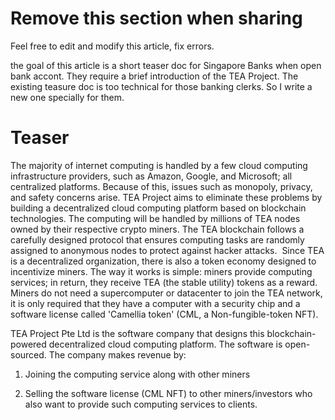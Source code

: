 # Remove this section when sharing
Feel free to edit and modify this article, fix errors.

the goal of this article is a short teaser doc for Singapore Banks when open bank accont. They require a brief introduction of the TEA Project. The existing teasure doc is too technical for those banking clerks. So I write a new one specially for them.

# Teaser

The majority of internet computing is handled by a few cloud computing infrastructure providers, such as Amazon, Google, and Microsoft; all centralized platforms. Because of this, issues such as monopoly, privacy, and safety concerns arise. TEA Project aims to eliminate these problems by building a decentralized cloud computing platform based on blockchain technologies. The computing will be handled by millions of TEA nodes owned by their respective crypto miners. The TEA blockchain follows a carefully designed protocol that ensures computing tasks are randomly assigned to anonymous nodes to protect against hacker attacks.  Since TEA is a decentralized organization, there is also a token economy designed to incentivize miners. The way it works is simple: miners provide computing services; in return, they receive TEA (the stable utility) tokens as a reward. Miners do not need a supercomputer or datacenter to join the TEA network, it is only required that they have a computer with a security chip and a software license called 'Camellia token' (CML, a Non-fungible-token NFT).  
  
TEA Project Pte Ltd is the software company that designs this blockchain-powered decentralized cloud computing platform. The software is open-sourced. The company makes revenue by:

1) Joining the computing service along with other miners

2) Selling the software license (CML NFT) to other miners/investors who also want to provide such computing services to clients.